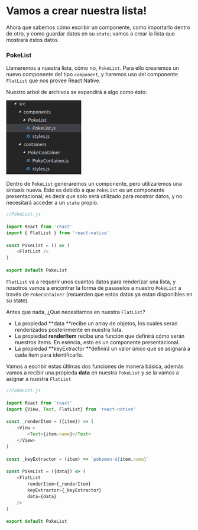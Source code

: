 # Vamos a crear nuestra lista!

Ahora que sabemos cómo escribir un componente, como importarlo dentro de otro, y como guardar datos en su `state`; vamos a crear la lista que mostrará éstos datos.

### PokeList

Llamaremos a nuestra lista, cómo no, `PokeList`. Para ello crearemos un nuevo componente del tipo `component`, y haremos uso del componente `FlatList` que nos provee React Native.

Nuestro arbol de archivos se expandirá a algo como ésto:

![](/assets/tree-4.png)

Dentro de `PokeList` generaremos un componente, pero utilizaremos una sintaxis nueva. Esto es debido a que `PokeList` es un componente presentacional; es decir que solo será utilizado para mostrar datos, y no necesitará acceder a un `state` propio.

```js
//PokeList.js

import React from 'react'
import { FlatList } from 'react-native'

const PokeList = () => (
    <FlatList />
)

export default PokeList
```

`FlatList` va a requerir unos cuantos datos para renderizar una lista, y nosotros vamos a encontrar la forma de pasaselos a nuestro `PokeList` a través de `PokeContainer` \(recuerden que estos datos ya estan disponibles en su state\).

Antes que nada, ¿Qué necesitamos en nuestra `FlatList`?

* La propiedad **data **recibe un array de objetos, los cuales seran renderizados posterirmente en nuestra lista.
* La propiedad **renderItem** recibe una función que definirá cómo serán nuestros items. En esencia, esto es un componente presentacional.
* La propiedad **keyExtractor **definirá un valor único que se asignará a cada item para identificarlo.

Vamos a escribir estas últimas dos funciones de manera básica, además vamos a recibir una propieda **data** en nuestra `PokeList` y se la vamos a asignar a nuestra `FlatList`

```js
//PokeList.js

import React from 'react'
import {View, Text, FlatList} from 'react-native'

const _renderItem = ({item}) => (
    <View >
        <Text>{item.name}</Text>
    </View>
)

const _keyExtractor = (item) => `pokemon-${item.name}`

const PokeList = ({data}) => (
    <FlatList 
        renderItem={_renderItem}
        keyExtractor={_keyExtractor}
        data={data}
    />
)

export default PokeList
```



